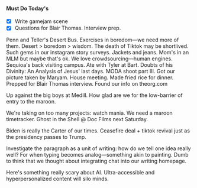 #### Must Do Today's
- [x] Write gamejam scene
- [x] Questions for Blair Thomas. Interview prep.

Penn and Teller's Desert Bus. Exercises in boredom—we need more of them. Desert > boredom > wisdom. The death of Tiktok may be shortlived. Such gems in our instagram story surveys. Jackets and jeans. Mom's in an MLM but maybe that's ok. We love crowdsourcing—human engines. Sequioa's back visiting campus. Ate with Tyler at Bart. Doubts of his Divinity: An Analysis of Jesus' last days. MODA shoot part III. Got our picture taken by Maryam. House meeting. Made fried rice for dinner. Prepped for Blair Thomas interview. Found our info on theorg.com

Up against the big boys at Medill. How glad are we for the low-barrier of entry to the maroon.

We're taking on too many projects: watch mania.
We need a maroon timetracker. 
Ghost in the Shell @ Doc Films next Saturday.

Biden is really the Carter of our times. Ceasefire deal + tiktok revival just as the presidency passes to Trump. 

Investigate the paragraph as a unit of writing: how do we tell one idea really well? For when typing becomes analog—something akin to painting. Dumb to think that we thought about integrating chat into our writing homepage. 

Here's something really scary about AI. Ultra-accessible and hyperpersonalized content will silo minds.

